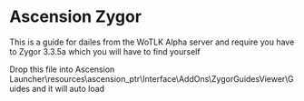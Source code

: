 # Ascension Zygor
This is a guide for dailes from the WoTLK Alpha server and require you have to Zygor 3.3.5a which you will have to find yourself

Drop this file into Ascension Launcher\resources\ascension_ptr\Interface\AddOns\ZygorGuidesViewer\Guides and it will auto load
